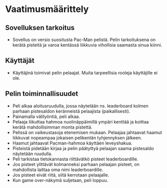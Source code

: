 # Vaatimusmäärittely

## Sovelluksen tarkoitus
- Sovellus on versio suositusta Pac-Man pelistä. Pelin tarkoituksena on kerätä pisteitä ja varoa kentässä liikkuvia vihollisia saamasta sinua kiinni. 

## Käyttäjät
- Käyttäjinä toimivat pelin pelaajat. Muita tarpeellisia rooleja käyttäjille ei ole.
 
## Pelin toiminnallisuudet
- Peli alkaa aloitusruudulla, jossa näytetään ns. leaderboard kolmen parhaan pistesaldon keränneistä pelaajista (paikallisesti).
- Painamalla välilyöntiä, peli alkaa.
- Pelaaja liikuttaa hahmoa nuolinäppäimillä ympäri kenttää ja koittaa kerätä mahdollisimman monta pistettä.
- Pelissä on vaikeustasoja etenemisen mukaan. Pelaajaa jahtaavat haamut liikkuvat nopeampaa jokaisen pelikentän tyhjennyksen jälkeen.
- Haamut jahtaavat Pacman-hahmoa käyttäen leveyshakua.
- Pisteistä pidetään kirjaa ja pelin päätyttyä pelaajan saama pistesaldo näytetään ruudulla.
- Peli tarkistaa tietokannasta riittävätkö pisteet leaderboardille.
- Jos pisteet ylittävät kolmanneksi parhaan pelaajan pisteet, on mahdollista laittaa oma nimi leaderboardille.
- Jos pisteet eivät riitä, siitä kerrotaan pelaajalle.
- Kun game over-näkymä suljetaan, peli loppuu.
